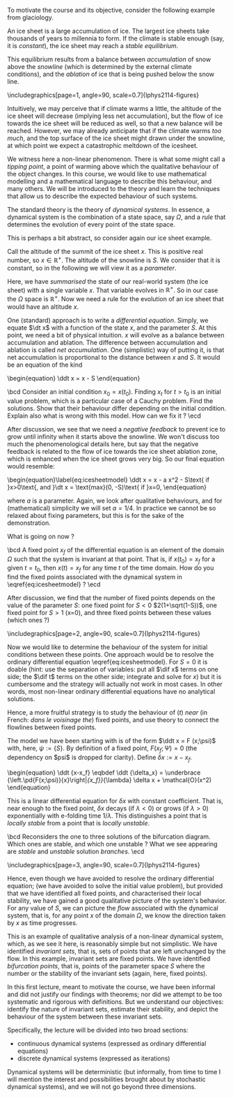To motivate the course and its objective, consider the following example from glaciology. 

An ice sheet is a large accumulation of ice. The largest ice sheets take thousands of years to millennia to form.  If the climate is stable enough (say, it is _constant_), the ice sheet may reach a _stable_ _equilibrium_. 

This equilibrium results from a balance between _accumulation_ of snow above the _snowline_ (which is determined by the external climate conditions), and the _ablation_ of ice that is being pushed below the snow line. 

\includegraphics[page=1, angle=90, scale=0.7]{lphys2114-figures}

Intuitively, we may perceive that
if climate warms  a little, the altitude of the ice sheet will decrease (implying less net accumulation), but the flow of ice towards the ice sheet will be reduced as well, so that a new balance will be reached. 
However, we may already anticipate that if the climate warms _too much_, and the top surface of the ice sheet might drawn under the snowline, at which point we expect a catastrophic meltdown of the icesheet.

We witness here a non-linear phenomenon. There is what some might call a _tipping point_, a point of warming above which the qualitative behaviour of the object changes. In this course, we would like to use mathematical modelling and a mathematical language to describe this behaviour, and many others. We will be introduced to the theory and learn the techniques that allow us to describe the expected behaviour of such systems.

The standard theory is the theory of _dynamical systems_. In essence, a dynamical system is the combination of a state space, say $\Omega$, and a _rule_ that determines the evolution of every point of the state space. 

This is perhaps a bit abstract, so consider again our ice sheet example. 

Call the altitude of the summit of the ice sheet $x$. This is positive real number, so $x \in \mathbb{R}^+$. The altitude of the snowline is $S$. We consider that it is constant, so in the following we will view it as a _parameter_. 

Here, we have _summarised_ the state of our real-world system (the ice sheet) with a single variable $x$. That variable evolves in $\mathbb{R}^+$. So in our case the $\Omega$ space is $\mathbb{R}^+$. Now we need a rule for the evolution of an ice sheet that would have an altitude $x$. 

One (standard) approach is to write a _differential equation_. Simply, we equate $\dt x$ with a function of the state $x$, and the parameter $S$. At this point, we need a bit of physical intuition. $x$ will evolve as a balance between accumulation and ablation. The difference between accumulation and ablation is called _net accumulation_. One (simplistic) way of putting it, is that net accumulation is proportional to the distance between $x$ and $S$. It would be an equation of the kind



\begin{equation}
\ddt x = x - S
\end{equation}

\bcd
Consider an initial condition $x_0 = x(t_0)$. Finding $x_t$ for $t>t_0$ is an initial value problem, which is a particular case of a Cauchy problem. Find the solutions. Show that their behaviour differ depending on the initial condition. Explain also what is wrong with this model. How can we fix it ? 
\ecd

After discussion, we see that we need a _negative feedback_ to prevent ice to grow until infinity when it starts above the snowline. We won't discuss too much the phenomenological details here, but say that the negative feedback is related to the flow of ice towards the ice sheet ablation zone, which is enhanced when the ice sheet grows very big. So our final equation would resemble:

\begin{equation}\label{eq:icesheetmodel}
\ddt x = x -  a x^2 - S\text{ if }x>0\text{, and }\dt x = \text{max}(0, -S)\text{ if }x=0, 
\end{equation}

where $a$ is a parameter. Again, we look after qualitative behaviours, and for (mathematical) simplicity we will set $a=1/4$. In practice we cannot be so relaxed about fixing parameters, but this is for the sake of the demonstration.

What is going on now ? 

\bcd
A fixed point $x_f$ of the differential equation is an element of the domain $\Omega$ such that the system is invariant at that point. That is, if $x(t_0)=x_f$ for a given $t=t_0$, then $x(t)=x_f$ for any time $t$ of the time domain. How do you find the fixed points associated with the dynamical system in \eqref{eq:icesheetmodel} ?
\ecd 

After discussion, we find that the number of fixed points depends on the value of the parameter $S$: one fixed point for $S<0$ $2(1+\sqrt(1-S))$, one fixed point for $S>1$ (x=0), and three fixed points between these values (which ones ?)


\includegraphics[page=2, angle=90, scale=0.7]{lphys2114-figures}

Now we would like to determine the behaviour of the system for initial conditions between these points. One approach would be to resolve the ordinary differential equation \eqref{eq:icesheetmodel}. For $S=0$ it is doable (hint: use the separation of variables: put all $\dif x$ terms on one side; the $\dif t$ terms on the other side; integrate and solve for $x$) but it is cumbersome and the strategy will actually not work in most cases. In other words, most non-linear ordinary differential equations have no analytical solutions. 

Hence, a more fruitful strategy is to study the behaviour of $(t)$ _near_ (in French: _dans le voisinage the_) fixed points, and use theory to connect the flowlines between fixed points. 

The model we have been starting with is of the form $\ddt x = F (x;\psi)$ with, here, $\psi := \{S\}$. By definition of a fixed point, $F(x_f;\Psi)=0$ (the dependency on \$psi$ is dropped for clarity). Define $\delta x := x-x_f$. 

\begin{equation}
\ddt {x-x_f} \eqbdef \ddt {\delta_x} = \underbrace {\left.\pd{F(x;\psi)}{x}\right|_{x_f}}_{\lambda}  \delta x + \mathcal{O}(x^2)
\end{equation}

This is a linear differential equation for $\delta x$ with constant coefficient. That is, near enough to the fixed point, $\delta x$ decays (if  $\lambda < 0$) or grows (if  $\lambda > 0$) exponentially with e-folding time $1/\lambda$. This distinguishes a point that is _locally stable_ from a point that is _locally unstable_. 

\bcd
Reconsiders the one to three solutions of the bifurcation diagram. Which ones are stable, and which one unstable ? What we see appearing are _stable_ and _unstable_ solution _branches_.
\ecd 


\includegraphics[page=3, angle=90, scale=0.7]{lphys2114-figures}

Hence, even though we have avoided to resolve the ordinary differential equation; (we have avoided to solve the initial value problem), but provided that we have identified all fixed points, and characterised their local stability,  we have gained a good qualitative picture of the system's behavior. For any value of $S$, we can picture the _flow_ associated with the dynamical system, that is, for any point $x$ of the domain $\Omega$, we know the direction taken by $x$ as time progresses. 

This is an example of qualitative analysis of a non-linear dynamical system, which, as we see it here, is reasonably simple but not simplistic. We have identified _invariant sets_, that is, sets of points that are left unchanged by the flow. In this example, invariant sets are fixed points. We have identified  _bifurcation points_, that is, points of the parameter space $S$ where the number or the stability of the invariant sets (again, here, fixed points). 

In this first lecture, meant to motivate the course, we have been informal and did not justify our findings with theorems; nor did we attempt to be too systematic and rigorous with definitions. But we understand our objectives: identify the nature of invariant sets, estimate their stability, and depict the behaviour of the system between these invariant sets. 

Specifically, the lecture will be divided into two broad sections: 

- continuous dynamical systems (expressed as ordinary differential equations)
- discrete dynamical systems (expressed as iterations)

Dynamical systems will be deterministic (but informally, from time to time I will mention the interest and possibilities brought about by stochastic dynamical systems), and we will not go beyond three dimensions. 

